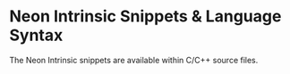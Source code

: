 # Neon Intrinsic Snippets & Language Syntax

The Neon Intrinsic snippets are available within C/C++ source files.

